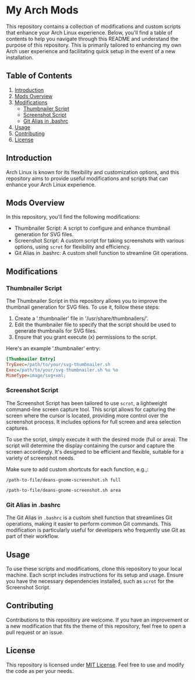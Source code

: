 # My Arch Mods

This repository contains a collection of modifications and custom scripts that enhance your Arch Linux experience. Below, you'll find a table of contents to help you navigate through this README and understand the purpose of this repository. This is primarily tailored to enhancing my own Arch user experience and facilitating quick setup in the event of a new installation.

## Table of Contents

1. [Introduction](#introduction)
2. [Mods Overview](#mods-overview)
3. [Modifications](#modifications)
    - [Thumbnailer Script](#thumbnailer-script)
    - [Screenshot Script](#screenshot-script)
    - [Git Alias in .bashrc](#git-alias-in-bashrc)
4. [Usage](#usage)
5. [Contributing](#contributing)
6. [License](#license)

## Introduction <a name="introduction"></a>

Arch Linux is known for its flexibility and customization options, and this repository aims to provide useful modifications and scripts that can enhance your Arch Linux experience. 

## Mods Overview <a name="mods-overview"></a>

In this repository, you'll find the following modifications:

- Thumbnailer Script: A script to configure and enhance thumbnail generation for SVG files.
- Screenshot Script: A custom script for taking screenshots with various options, using `scrot` for flexibility and efficiency.
- Git Alias in .bashrc: A custom shell function to streamline Git operations.

## Modifications <a name="modifications"></a>

### Thumbnailer Script <a name="thumbnailer-script"></a>

The Thumbnailer Script in this repository allows you to improve the thumbnail generation for SVG files. To use it, follow these steps:

1. Create a '.thumbnailer' file in '/usr/share/thumbnailers/'.
2. Edit the thumbnailer file to specify that the script should be used to generate thumbnails for SVG files.
3. Ensure that you grant execute (x) permissions to the script.

Here's an example '.thumbnailer' entry:

```ini
[Thumbnailer Entry]
TryExec=/path/to/your/svg-thumbnailer.sh
Exec=/path/to/your/svg-thumbnailer.sh %u %o
MimeType=image/svg+xml;
```

### Screenshot Script <a name="screenshot-script"></a>

The Screenshot Script has been tailored to use `scrot`, a lightweight command-line screen capture tool. This script allows for capturing the screen where the cursor is located, providing more control over the screenshot process. It includes options for full screen and area selection captures.

To use the script, simply execute it with the desired mode (full or area). The script will determine the display containing the cursor and capture the screen accordingly. It's designed to be efficient and flexible, suitable for a variety of screenshot needs.

Make sure to add custom shortcuts for each function, e.g.,:
```
/path-to-file/deans-gnome-screenshot.sh full
```
```
/path-to-file/deans-gnome-screenshot.sh area
```



### Git Alias in .bashrc <a name="git-alias-in-bashrc"></a>

The Git Alias in `.bashrc` is a custom shell function that streamlines Git operations, making it easier to perform common Git commands. This modification is particularly useful for developers who frequently use Git as part of their workflow.

## Usage <a name="usage"></a>

To use these scripts and modifications, clone this repository to your local machine. Each script includes instructions for its setup and usage. Ensure you have the necessary dependencies installed, such as `scrot` for the Screenshot Script.

## Contributing <a name="contributing"></a>

Contributions to this repository are welcome. If you have an improvement or a new modification that fits the theme of this repository, feel free to open a pull request or an issue.

## License <a name="license"></a>

This repository is licensed under [MIT License](LICENSE). Feel free to use and modify the code as per your needs.

